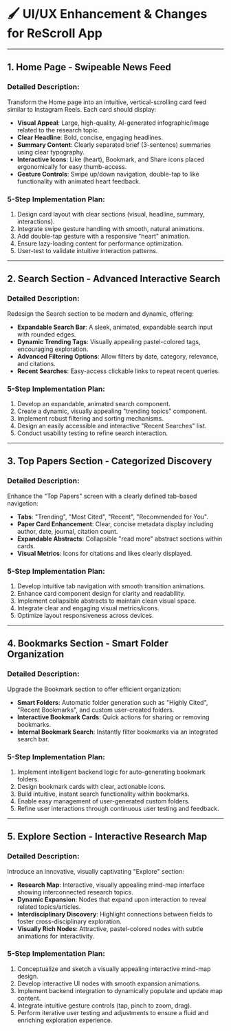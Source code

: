 # 🖌️ UI/UX Enhancement & Changes for **ReScroll** App  

---  

## 1. **Home Page - Swipeable News Feed**  

### **Detailed Description:**  
Transform the Home page into an intuitive, vertical-scrolling card feed similar to Instagram Reels. Each card should display:  

- **Visual Appeal**: Large, high-quality, AI-generated infographic/image related to the research topic.  
- **Clear Headline**: Bold, concise, engaging headlines.  
- **Summary Content**: Clearly separated brief (3-sentence) summaries using clear typography.  
- **Interactive Icons**: Like (heart), Bookmark, and Share icons placed ergonomically for easy thumb-access.  
- **Gesture Controls**: Swipe up/down navigation, double-tap to like functionality with animated heart feedback.  

### **5-Step Implementation Plan:**  
1. Design card layout with clear sections (visual, headline, summary, interactions).  
2. Integrate swipe gesture handling with smooth, natural animations.  
3. Add double-tap gesture with a responsive "heart" animation.  
4. Ensure lazy-loading content for performance optimization.  
5. User-test to validate intuitive interaction patterns.  

---  

## 2. **Search Section - Advanced Interactive Search**  

### **Detailed Description:**  
Redesign the Search section to be modern and dynamic, offering:  

- **Expandable Search Bar**: A sleek, animated, expandable search input with rounded edges.  
- **Dynamic Trending Tags**: Visually appealing pastel-colored tags, encouraging exploration.  
- **Advanced Filtering Options**: Allow filters by date, category, relevance, and citations.  
- **Recent Searches**: Easy-access clickable links to repeat recent queries.  

### **5-Step Implementation Plan:**  
1. Develop an expandable, animated search component.  
2. Create a dynamic, visually appealing "trending topics" component.  
3. Implement robust filtering and sorting mechanisms.  
4. Design an easily accessible and interactive "Recent Searches" list.  
5. Conduct usability testing to refine search interaction.  

---  

## 3. **Top Papers Section - Categorized Discovery**  

### **Detailed Description:**  
Enhance the "Top Papers" screen with a clearly defined tab-based navigation:  

- **Tabs**: "Trending", "Most Cited", "Recent", "Recommended for You".  
- **Paper Card Enhancement**: Clear, concise metadata display including author, date, journal, citation count.  
- **Expandable Abstracts**: Collapsible "read more" abstract sections within cards.  
- **Visual Metrics**: Icons for citations and likes clearly displayed.  

### **5-Step Implementation Plan:**  
1. Develop intuitive tab navigation with smooth transition animations.  
2. Enhance card component design for clarity and readability.  
3. Implement collapsible abstracts to maintain clean visual space.  
4. Integrate clear and engaging visual metrics/icons.  
5. Optimize layout responsiveness across devices.  

---  

## 4. **Bookmarks Section - Smart Folder Organization**  

### **Detailed Description:**  
Upgrade the Bookmark section to offer efficient organization:  

- **Smart Folders**: Automatic folder generation such as "Highly Cited", "Recent Bookmarks", and custom user-created folders.  
- **Interactive Bookmark Cards**: Quick actions for sharing or removing bookmarks.  
- **Internal Bookmark Search**: Instantly filter bookmarks via an integrated search bar.  

### **5-Step Implementation Plan:**  
1. Implement intelligent backend logic for auto-generating bookmark folders.  
2. Design bookmark cards with clear, actionable icons.  
3. Build intuitive, instant search functionality within bookmarks.  
4. Enable easy management of user-generated custom folders.  
5. Refine user interactions through continuous user testing and feedback.  

---  

## 5. **Explore Section - Interactive Research Map**  

### **Detailed Description:**  
Introduce an innovative, visually captivating "Explore" section:  

- **Research Map**: Interactive, visually appealing mind-map interface showing interconnected research topics.  
- **Dynamic Expansion**: Nodes that expand upon interaction to reveal related topics/articles.  
- **Interdisciplinary Discovery**: Highlight connections between fields to foster cross-disciplinary exploration.  
- **Visually Rich Nodes**: Attractive, pastel-colored nodes with subtle animations for interactivity.  

### **5-Step Implementation Plan:**  
1. Conceptualize and sketch a visually appealing interactive mind-map design.  
2. Develop interactive UI nodes with smooth expansion animations.  
3. Implement backend integration to dynamically populate and update map content.  
4. Integrate intuitive gesture controls (tap, pinch to zoom, drag).  
5. Perform iterative user testing and adjustments to ensure a fluid and enriching exploration experience.  